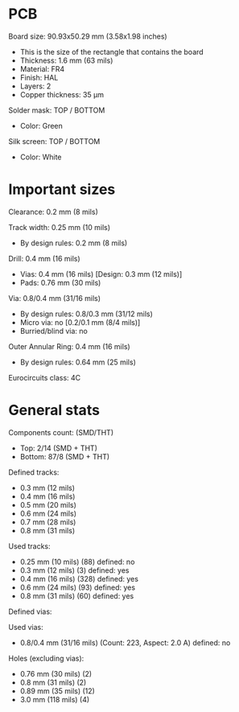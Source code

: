 # PCB

Board size: 90.93x50.29 mm (3.58x1.98 inches)

- This is the size of the rectangle that contains the board
- Thickness: 1.6 mm (63 mils)
- Material: FR4
- Finish: HAL
- Layers: 2
- Copper thickness: 35 µm

Solder mask: TOP / BOTTOM

- Color: Green

Silk screen: TOP / BOTTOM

- Color: White


# Important sizes

Clearance: 0.2 mm (8 mils)

Track width: 0.25 mm (10 mils)

- By design rules: 0.2 mm (8 mils)

Drill: 0.4 mm (16 mils)

- Vias: 0.4 mm (16 mils) [Design: 0.3 mm (12 mils)]
- Pads: 0.76 mm (30 mils)

Via: 0.8/0.4 mm (31/16 mils)

- By design rules: 0.8/0.3 mm (31/12 mils)
- Micro via: no [0.2/0.1 mm (8/4 mils)]
- Burried/blind via: no

Outer Annular Ring: 0.4 mm (16 mils)

- By design rules: 0.64 mm (25 mils)

Eurocircuits class: 4C


# General stats

Components count: (SMD/THT)

- Top: 2/14 (SMD + THT)
- Bottom: 87/8 (SMD + THT)

Defined tracks:

- 0.3 mm (12 mils)
- 0.4 mm (16 mils)
- 0.5 mm (20 mils)
- 0.6 mm (24 mils)
- 0.7 mm (28 mils)
- 0.8 mm (31 mils)

Used tracks:

- 0.25 mm (10 mils) (88) defined: no
- 0.3 mm (12 mils) (3) defined: yes
- 0.4 mm (16 mils) (328) defined: yes
- 0.6 mm (24 mils) (93) defined: yes
- 0.8 mm (31 mils) (60) defined: yes

Defined vias:


Used vias:

- 0.8/0.4 mm (31/16 mils) (Count: 223, Aspect: 2.0 A) defined: no

Holes (excluding vias):

- 0.76 mm (30 mils) (2)
- 0.8 mm (31 mils) (2)
- 0.89 mm (35 mils) (12)
- 3.0 mm (118 mils) (4)




